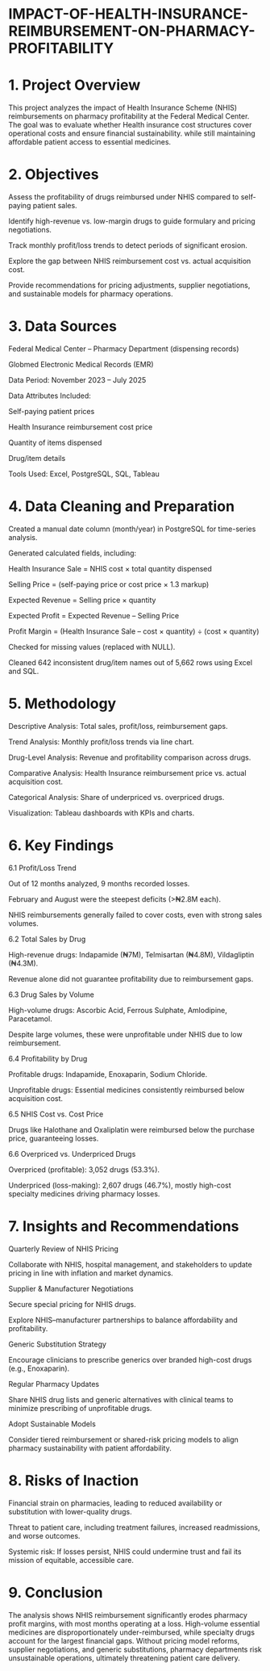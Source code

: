 # IMPACT-OF-HEALTH-INSURANCE-REIMBURSEMENT-ON-PHARMACY-PROFITABILITY

# 1. Project Overview
This project analyzes the impact of  Health Insurance Scheme (NHIS) reimbursements on pharmacy profitability at the Federal Medical Center. 
The goal was to evaluate whether Health insurance cost structures cover operational costs and ensure financial sustainability. 
while still maintaining affordable patient access to essential medicines.


# 2. Objectives

Assess the profitability of drugs reimbursed under NHIS compared to self-paying patient sales.

Identify high-revenue vs. low-margin drugs to guide formulary and pricing negotiations.

Track monthly profit/loss trends to detect periods of significant erosion.

Explore the gap between NHIS reimbursement cost vs. actual acquisition cost.

Provide recommendations for pricing adjustments, supplier negotiations, and sustainable models for pharmacy operations.

# 3. Data Sources

Federal Medical Center – Pharmacy Department (dispensing records)

Globmed Electronic Medical Records (EMR)

Data Period: November 2023 – July 2025

Data Attributes Included:

Self-paying patient prices

Health Insurance reimbursement cost price

Quantity of items dispensed

Drug/item details

Tools Used: Excel, PostgreSQL, SQL, Tableau

# 4. Data Cleaning and Preparation

Created a manual date column (month/year) in PostgreSQL for time-series analysis.

Generated calculated fields, including:

Health Insurance Sale = NHIS cost × total quantity dispensed

Selling Price = (self-paying price or cost price × 1.3 markup)

Expected Revenue = Selling price × quantity

Expected Profit = Expected Revenue – Selling Price

Profit Margin = (Health Insurance Sale – cost × quantity) ÷ (cost × quantity)

Checked for missing values (replaced with NULL).

Cleaned 642 inconsistent drug/item names out of 5,662 rows using Excel and SQL.

# 5. Methodology

Descriptive Analysis: Total sales, profit/loss, reimbursement gaps.

Trend Analysis: Monthly profit/loss trends via line chart.

Drug-Level Analysis: Revenue and profitability comparison across drugs.

Comparative Analysis: Health Insurance reimbursement price vs. actual acquisition cost.

Categorical Analysis: Share of underpriced vs. overpriced drugs.

Visualization: Tableau dashboards with KPIs and charts.

# 6. Key Findings

6.1 Profit/Loss Trend

Out of 12 months analyzed, 9 months recorded losses.

February and August were the steepest deficits (>₦2.8M each).

NHIS reimbursements generally failed to cover costs, even with strong sales volumes.

6.2 Total Sales by Drug

High-revenue drugs: Indapamide (₦7M), Telmisartan (₦4.8M), Vildagliptin (₦4.3M).

Revenue alone did not guarantee profitability due to reimbursement gaps.

6.3 Drug Sales by Volume

High-volume drugs: Ascorbic Acid, Ferrous Sulphate, Amlodipine, Paracetamol.

Despite large volumes, these were unprofitable under NHIS due to low reimbursement.

6.4 Profitability by Drug

Profitable drugs: Indapamide, Enoxaparin, Sodium Chloride.

Unprofitable drugs: Essential medicines consistently reimbursed below acquisition cost.

6.5 NHIS Cost vs. Cost Price

Drugs like Halothane and Oxaliplatin were reimbursed below the purchase price, guaranteeing losses.

6.6 Overpriced vs. Underpriced Drugs

Overpriced (profitable): 3,052 drugs (53.3%).

Underpriced (loss-making): 2,607 drugs (46.7%), mostly high-cost specialty medicines driving pharmacy losses.

# 7. Insights and Recommendations

Quarterly Review of NHIS Pricing

Collaborate with NHIS, hospital management, and stakeholders to update pricing in line with inflation and market dynamics.

Supplier & Manufacturer Negotiations

Secure special pricing for NHIS drugs.

Explore NHIS–manufacturer partnerships to balance affordability and profitability.

Generic Substitution Strategy

Encourage clinicians to prescribe generics over branded high-cost drugs (e.g., Enoxaparin).

Regular Pharmacy Updates

Share NHIS drug lists and generic alternatives with clinical teams to minimize prescribing of unprofitable drugs.

Adopt Sustainable Models

Consider tiered reimbursement or shared-risk pricing models to align pharmacy sustainability with patient affordability.

# 8. Risks of Inaction

Financial strain on pharmacies, leading to reduced availability or substitution with lower-quality drugs.

Threat to patient care, including treatment failures, increased readmissions, and worse outcomes.

Systemic risk: If losses persist, NHIS could undermine trust and fail its mission of equitable, accessible care.

# 9. Conclusion

The analysis shows NHIS reimbursement significantly erodes pharmacy profit margins, with most months operating at a loss.
High-volume essential medicines are disproportionately under-reimbursed, while specialty drugs account for the largest financial gaps. 
Without pricing model reforms, supplier negotiations, and generic substitutions, pharmacy departments risk unsustainable operations, ultimately threatening patient care delivery.
